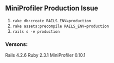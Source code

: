 ## MiniProfiler Production Issue

1. `rake db:create RAILS_ENV=production`
2. `rake assets:precompile RAILS_ENV=production`
3. `rails s -e production`

### Versons: 

Rails 4.2.6
Ruby 2.3.1
MiniProfiler 0.10.1
